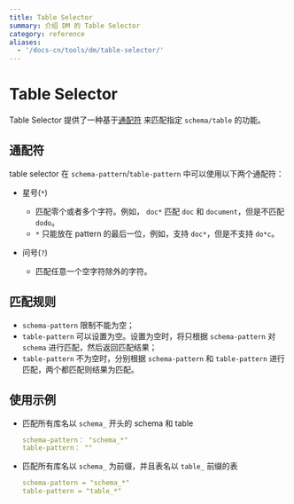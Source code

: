 ```yaml
---
title: Table Selector
summary: 介绍 DM 的 Table Selector
category: reference
aliases:
  - '/docs-cn/tools/dm/table-selector/'
---
```


# Table Selector

Table Selector 提供了一种基于[通配符](https://zh.wikipedia.org/wiki/%E9%80%9A%E9%85%8D%E7%AC%A6) 来匹配指定 `schema/table` 的功能。

## 通配符

table selector 在 `schema-pattern`/`table-pattern` 中可以使用以下两个通配符：

+ 星号(`*`)

  - 匹配零个或者多个字符。例如， `doc*` 匹配 `doc` 和 `document`，但是不匹配 `dodo`。
  - `*` 只能放在 pattern 的最后一位，例如，支持 `doc*`，但是不支持 `do*c`。

+ 问号(`?`)

  - 匹配任意一个空字符除外的字符。

## 匹配规则

- `schema-pattern` 限制不能为空；
- `table-pattern` 可以设置为空。设置为空时，将只根据 `schema-pattern` 对 `schema` 进行匹配，然后返回匹配结果；
- `table-pattern` 不为空时，分别根据 `schema-pattern` 和 `table-pattern` 进行匹配，两个都匹配则结果为匹配。

## 使用示例

- 匹配所有库名以 `schema_` 开头的 schema 和 table

    ```yaml
    schema-pattern： "schema_*"
    table-pattern： ""
    ```

- 匹配所有库名以 `schema_` 为前缀，并且表名以 `table_` 前缀的表

    ```yaml
    schema-pattern = "schema_*"
    table-pattern = "table_*"
    ```
